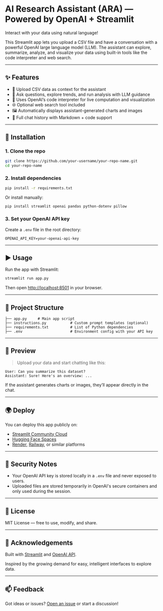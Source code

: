 # AI Research Assistant (ARA) — Powered by OpenAI + Streamlit

Interact with your data using natural language!

This Streamlit app lets you upload a CSV file and have a conversation with a powerful OpenAI large language model (LLM). The assistant can explore, summarize, analyze, and visualize your data using built-in tools like the code interpreter and web search.

---

## ✨ Features

- 📁 Upload CSV data as context for the assistant
- 🧠 Ask questions, explore trends, and run analysis with LLM guidance
- 🧮 Uses OpenAI’s code interpreter for live computation and visualization
- 🌐 Optional web search tool included
- 🖼️ Automatically displays assistant-generated charts and images
- 💬 Full chat history with Markdown + code support

---

## 🔧 Installation

### 1. Clone the repo

```bash
git clone https://github.com/your-username/your-repo-name.git
cd your-repo-name
````

### 2. Install dependencies

```bash
pip install -r requirements.txt
```

Or install manually:

```bash
pip install streamlit openai pandas python-dotenv pillow
```

### 3. Set your OpenAI API key

Create a `.env` file in the root directory:

```env
OPENAI_API_KEY=your-openai-api-key
```

---

## ▶️ Usage

Run the app with Streamlit:

```bash
streamlit run app.py
```

Then open [http://localhost:8501](http://localhost:8501) in your browser.

---

## 📂 Project Structure

```
├── app.py     # Main app script
├── instructions.py           # Custom prompt templates (optional)
├── requirements.txt          # List of Python dependencies
├── .env                      # Environment config with your API key
```

---

## 📸 Preview

> Upload your data and start chatting like this:

```
User: Can you summarize this dataset?
Assistant: Sure! Here's an overview: ...
```

If the assistant generates charts or images, they’ll appear directly in the chat.

---

## 🌍 Deploy

You can deploy this app publicly on:

* [Streamlit Community Cloud](https://streamlit.io/cloud)
* [Hugging Face Spaces](https://huggingface.co/spaces)
* [Render](https://render.com/), [Railway](https://railway.app/), or similar platforms

---

## 🔐 Security Notes

* Your OpenAI API key is stored locally in a `.env` file and never exposed to users.
* Uploaded files are stored temporarily in OpenAI's secure containers and only used during the session.

---

## 📜 License

MIT License — free to use, modify, and share.

---

## 🙌 Acknowledgements

Built with [Streamlit](https://streamlit.io/) and [OpenAI API](https://platform.openai.com/).

Inspired by the growing demand for easy, intelligent interfaces to explore data.

---

## 📫 Feedback

Got ideas or issues? [Open an issue](https://github.com/your-username/your-repo-name/issues) or start a discussion!
